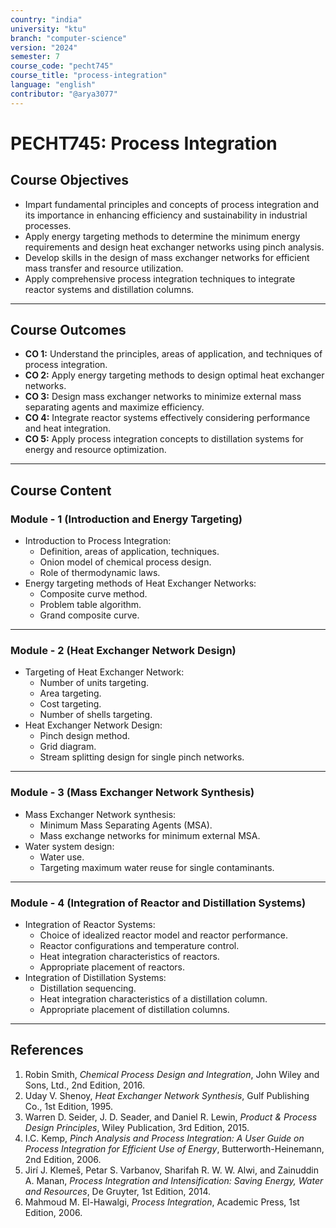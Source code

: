 ```yaml
---
country: "india"
university: "ktu"
branch: "computer-science"
version: "2024"
semester: 7
course_code: "pecht745"
course_title: "process-integration"
language: "english"
contributor: "@arya3077"
---
```


# PECHT745: Process Integration

## Course Objectives
* Impart fundamental principles and concepts of process integration and its importance in enhancing efficiency and sustainability in industrial processes.  
* Apply energy targeting methods to determine the minimum energy requirements and design heat exchanger networks using pinch analysis.  
* Develop skills in the design of mass exchanger networks for efficient mass transfer and resource utilization.  
* Apply comprehensive process integration techniques to integrate reactor systems and distillation columns.  
---
## Course Outcomes
* **CO 1:** Understand the principles, areas of application, and techniques of process integration.  
* **CO 2:** Apply energy targeting methods to design optimal heat exchanger networks.  
* **CO 3:** Design mass exchanger networks to minimize external mass separating agents and maximize efficiency.  
* **CO 4:** Integrate reactor systems effectively considering performance and heat integration.  
* **CO 5:** Apply process integration concepts to distillation systems for energy and resource optimization.  
---
## Course Content

### Module - 1 (Introduction and Energy Targeting)
* Introduction to Process Integration:
  - Definition, areas of application, techniques.
  - Onion model of chemical process design.
  - Role of thermodynamic laws.
* Energy targeting methods of Heat Exchanger Networks:
  - Composite curve method.
  - Problem table algorithm.
  - Grand composite curve.
---
### Module - 2 (Heat Exchanger Network Design)
* Targeting of Heat Exchanger Network:
  - Number of units targeting.
  - Area targeting.
  - Cost targeting.
  - Number of shells targeting.
* Heat Exchanger Network Design:
  - Pinch design method.
  - Grid diagram.
  - Stream splitting design for single pinch networks.
---
### Module - 3 (Mass Exchanger Network Synthesis)
* Mass Exchanger Network synthesis:
  - Minimum Mass Separating Agents (MSA).
  - Mass exchange networks for minimum external MSA.
* Water system design:
  - Water use.
  - Targeting maximum water reuse for single contaminants.
---
### Module - 4 (Integration of Reactor and Distillation Systems)
* Integration of Reactor Systems:
  - Choice of idealized reactor model and reactor performance.
  - Reactor configurations and temperature control.
  - Heat integration characteristics of reactors.
  - Appropriate placement of reactors.
* Integration of Distillation Systems:
  - Distillation sequencing.
  - Heat integration characteristics of a distillation column.
  - Appropriate placement of distillation columns.
---

## References
1. Robin Smith, *Chemical Process Design and Integration*, John Wiley and Sons, Ltd., 2nd Edition, 2016.  
2. Uday V. Shenoy, *Heat Exchanger Network Synthesis*, Gulf Publishing Co., 1st Edition, 1995.  
3. Warren D. Seider, J. D. Seader, and Daniel R. Lewin, *Product & Process Design Principles*, Wiley Publication, 3rd Edition, 2015.  
4. I.C. Kemp, *Pinch Analysis and Process Integration: A User Guide on Process Integration for Efficient Use of Energy*, Butterworth-Heinemann, 2nd Edition, 2006.  
5. Jirí J. Klemeš, Petar S. Varbanov, Sharifah R. W. W. Alwi, and Zainuddin A. Manan, *Process Integration and Intensification: Saving Energy, Water and Resources*, De Gruyter, 1st Edition, 2014.  
6. Mahmoud M. El-Hawalgi, *Process Integration*, Academic Press, 1st Edition, 2006.  
